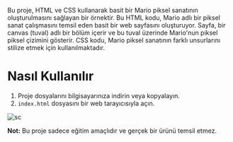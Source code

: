 Bu proje, HTML ve CSS kullanarak basit bir Mario piksel sanatının oluşturulmasını sağlayan bir örnektir.
Bu HTML kodu, Mario adlı bir piksel sanat çalışmasını temsil eden basit bir web sayfasını oluşturuyor. Sayfa, bir canvas (tuval) adlı bir bölüm içerir ve bu tuval üzerinde Mario'nun piksel piksel çizimini gösterir.
CSS kodu, Mario piksel sanatının farklı unsurlarını stilize etmek için kullanılmaktadır. 
# Nasıl Kullanılır

1. Proje dosyalarını bilgisayarınıza indirin veya kopyalayın.
2. `index.html` dosyasını bir web tarayıcısıyla açın.

![sc](https://github.com/ladyvahsi/Mario-Pixel-Drawing/assets/90203389/13379099-f0f4-4d27-add3-5afa013c72f9)

**Not:** Bu proje sadece eğitim amaçlıdır ve gerçek bir ürünü temsil etmez.
